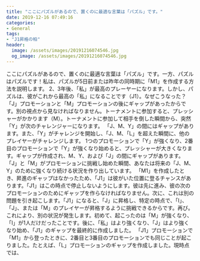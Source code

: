 ```yaml
---
title: "ここにパズルがあるので、置くのに最適な言葉は「パズル」です。"
date: 2019-12-16 07:49:16
categories:
- General
tags:
- "J1昇格の柏"
header:
  image: /assets/images/20191216074546.jpg
  og_image: /assets/images/20191216074546.jpg
---
```


ここにパズルがあるので、置くのに最適な言葉は「パズル」です。一方、パズルはパズルです！私は、パズルが5日前または昨年の同時期に「M1」を作成する方法を説明します。 2、3年後、「私」が最高のプレーヤーになります。しかし、パズルは、彼がこれから最高の「私」になることです（J1）。なぜこうなった？ 「J」プロモーションと「M」プロモーションの後にギャップがあったからです。別の視点から見なければなりません。トーナメントに参加すると、プレッシャーがかかります（M）。トーナメントに参加して相手を倒した瞬間から、突然「Y」が次のチャレンジャーになります。 「J、M、Y」の間にはギャップがあります。また、「Y」がチャレンジを開始し、「J、M、「L」を超えた瞬間に、他のプレイヤーがチャレンジします。 1つのプロモーションで「Y」が強くなり、2番目のプロモーションで「Y」が強くなり始めると、プレッシャーが大きくなります。ギャップが作成され、M、Y、および「J」の間にギャップがあります。 「J」と「M」がプロモーションに挑戦し始めた瞬間、あなたは将来の「J、M、Y」のために強くなり続ける状況を作り出しています。 「M1」を作成したとき、昇進のギャップはなかったため、「J1」は彼がいた位置に登るチャンスがあります。「J1」はこの時点で停止しないようにします。彼は先に進み、彼の次のプロモーションのためにギャップを作らなければなりません。次に、これは別の問題を引き起こします。「J1」になると、「J」に昇格し、特定の時点で、「I」、「J」、または「M」のプレイヤーが昇格するように挑戦できるからです。再び。これにより、別の状況が発生します。初めて、起こったのは「M」が強くなり、「I」が1人だけだったことです。後に、「私」はより強くなり、「J」はより強くなり始め、「J1」のギャップを最終的に作成しました。 「J1」プロモーションで「M1」から登ったときに、2番目と3番目のプロモーションでも同じことが起こりました。たとえば、「L」プロモーションのギャップを作成しました。現時点では、
